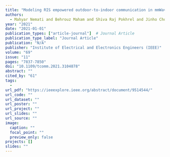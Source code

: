 ```yaml
---
title: "Modeling RIS empowered outdoor-to-indoor communication in mmWave cellular networks"
authors:
  - Mahyar Nemati and Behrouz Maham and Shiva Raj Pokhrel and Jinho Choi
year: "2021"
date: "2021-01-01"
publication_types: ["article-journal"]  # Journal Article
publication_type_label: "Journal Article"
publication: "N/A"
publisher: "Institute of Electrical and Electronics Engineers (IEEE)"
volume: "69"
issue: "11"
pages: "7837-7850"
doi: "10.1109/tcomm.2021.3104878"
abstract: ""
cited_by: "61"
tags:
  - 
url_pdf: "https://ieeexplore.ieee.org/abstract/document/9514544/"
url_code: ""
url_dataset: ""
url_poster: ""
url_project: ""
url_slides: ""
url_source: ""
image:
  caption: ""
  focal_point: ""
  preview_only: false
projects: []
slides: ""
---
```

